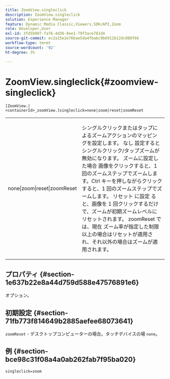 ```yaml
---
title: ZoomView.singleclick
description: ZoomView.singleclick
solution: Experience Manager
feature: Dynamic Media Classic,Viewers,SDK/API,Zoom
role: Developer,User
exl-id: 3fd5b907-faf6-4d36-8ee1-79f3ace781d4
source-git-commit: ec2a15e2e76bae5da4fbabc9b6912b12dc080f66
workflow-type: tm+mt
source-wordcount: '92'
ht-degree: 3%

---
```


# ZoomView.singleclick{#zoomview-singleclick}

`[ZoomView.|<containerId>_zoomView.]singleclick=none|zoom|reset|zoomReset`

<table id="table_82C9252157DB41B5B98505855975D2F5"> 
 <tbody> 
  <tr> 
   <td colname="col1"> <p> <span class="codeph"> none|zoom|reset|zoomReset </span> </p> </td> 
   <td colname="col2"> <p> シングルクリックまたはタップによるズームアクションのマッピングを設定します。 なし <span class="codeph"> 設定すると </span> シングルクリック/タップズームが無効になります。 <span class="codeph"> ズームに設定した場合 </span> 画像をクリックすると、1 回のズームステップでズームします。Ctrl キーを押しながらクリックすると、1 回のズームステップでズームします。 リセット </span> に設定 <span class="codeph"> ると、画像を 1 回クリックするだけで、ズームが初期ズームレベルにリセットされます。 zoomReset </span> では、現在 <span class="codeph"> ズーム率が指定した制限以上の場合はリセットが適用され、それ以外の場合はズームが適用されます。 </p> </td> 
  </tr> 
 </tbody> 
</table>

## プロパティ {#section-1e637b22e8a44d759d588e47576891e6}

オプション。

## 初期設定 {#section-71fb773f814649b2885aefee68073641}

`zoomReset` - デスクトップコンピューターの場合。タッチデバイスの場 `none`。

## 例 {#section-bce98c31f08a4a0ab262fab7f95ba020}

`singleclick=zoom`
